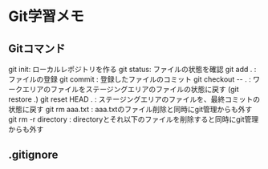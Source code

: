 # Git学習メモ
## Gitコマンド
git init: ローカルレポジトリを作る
git status: ファイルの状態を確認
git add . : ファイルの登録
git commit : 登録したファイルのコミット
git checkout -- . : ワークエリアのファイルをステージングエリアのファイルの状態に戻す (git restore .)
git reset HEAD . : ステージングエリアのファイルを、最終コミットの状態に戻す
git rm aaa.txt : aaa.txtのファイル削除と同時にgit管理からも外す
git rm -r directory : directoryとそれ以下のファイルを削除すると同時にgit管理からも外す

## .gitignore
